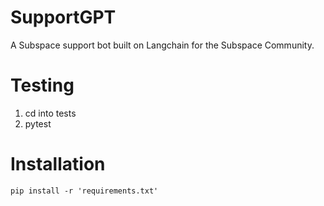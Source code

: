 # SupportGPT
A Subspace support bot built on Langchain for the Subspace Community. 

# Testing
1. cd into tests
2. pytest


# Installation
```
pip install -r 'requirements.txt'
```